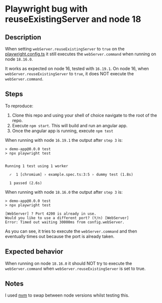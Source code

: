 # Playwright bug with reuseExistingServer and node 18

## Description

When setting `webServer.reuseExistingServer` to `true` on the [playwright.config.ts](/playwright.config.ts) it still executes the `webServer.command` when running on node `18.16.0`. 

It works as expected on node 16, tested with `16.19.1`. On node 16, when `webServer.reuseExistingServer` to `true`, it does NOT execute the `webServer.command`.

## Steps

To reproduce:

1) Clone this repo and using your shell of choice navigate to the root of the repo.
2) Execute `npm start`. This will build and run an angular app.
3) Once the angular app is running, execute `npm test`

When running with node `16.19.1` the output after `step 3` is:

```
> demo-app@0.0.0 test
> npx playwright test


Running 1 test using 1 worker

  ✓  1 [chromium] › example.spec.ts:3:5 › dummy test (1.8s)

  1 passed (2.6s)
```

When running with node `18.16.0` the output after `step 3` is:

```
> demo-app@0.0.0 test
> npx playwright test

[WebServer] ? Port 4200 is already in use.
Would you like to use a different port? (Y/n) [WebServer]
Error: Timed out waiting 30000ms from config.webServer.
```

As you can see, it tries to execute the `webServer.command` and then eventually times out because the port is already taken.

## Expected behavior

When running on node `18.16.0` it should NOT try to execute the `webServer.command` when `webServer.reuseExistingServer` is set to true.

## Notes

I used [nvm](https://github.com/nvm-sh/nvm) to swap between node versions whilst testing this.
